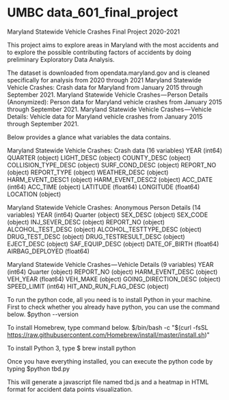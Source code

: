 # UMBC data_601_final_project
Maryland Statewide Vehicle Crashes Final Project 2020-2021

This project aims to explore areas in Maryland with the most accidents and to explore the possible contributing factors of accidents by doing preliminary Exploratory Data Analysis. 

The dataset is downloaded from opendata.maryland.gov and is cleaned specifically for analysis from 2020 through 2021
Maryland Statewide Vehicle Crashes: Crash data for Maryland from January 2015 through September 2021.
Maryland Statewide Vehicle Crashes — Person Details (Anonymized): Person data for Maryland vehicle crashes from January 2015 through September 2021.
Maryland Statewide Vehicle Crashes — Vehicle Details: Vehicle data for Maryland vehicle crashes from January 2015 through September 2021.

Below provides a glance what variables the data contains.

Maryland Statewide Vehicle Crashes: Crash data (16 variables)
YEAR (int64)
QUARTER (object)
LIGHT_DESC (object)
COUNTY_DESC (object)
COLLISION_TYPE_DESC (object)
SURF_COND_DESC (object)
REPORT_NO (object)
REPORT_TYPE (object)
WEATHER_DESC (object)
HARM_EVENT_DESC1 (object)
HARM_EVENT_DESC2 (object)
ACC_DATE (int64)
ACC_TIME (object)
LATITUDE (float64)
LONGITUDE (float64)
LOCATION (object)

Maryland Statewide Vehicle Crashes:  Anonymous Person Details (14 variables)
YEAR (int64)
Quarter (object)
SEX_DESC (object)
SEX_CODE (object)
INJ_SEVER_DESC (object)
REPORT_NO (object)
ALCOHOL_TEST_DESC (object)
ALCOHOL_TESTTYPE_DESC (object)
DRUG_TEST_DESC (object)
DRUG_TESTRESULT_DESC (object)
EJECT_DESC (object)
SAF_EQUIP_DESC (object)
DATE_OF_BIRTH (float64)
AIRBAG_DEPLOYED (float64)

Maryland Statewide Vehicle Crashes — Vehicle Details (9 variables)
YEAR (int64)
Quarter (object)
REPORT_NO (object)
HARM_EVENT_DESC (object)
VEH_YEAR (float64)
VEH_MAKE (object)
GOING_DIRECTION_DESC (object)
SPEED_LIMIT (int64)
HIT_AND_RUN_FLAG_DESC (object)

To run the python code, all you need is to install Python in your machine.  First to check whether you already have python, you can use the command below.
$python --version

To install Homebrew, type command below. 
$/bin/bash -c "$(curl -fsSL https://raw.githubusercontent.com/Homebrew/install/master/install.sh)" 

To install Python 3, type
$ brew install python

Once you have everything installed, you can execute the python code by typing
$python tbd.py

This will generate a javascript file named tbd.js and a heatmap in HTML format for accident data points visualization. 

